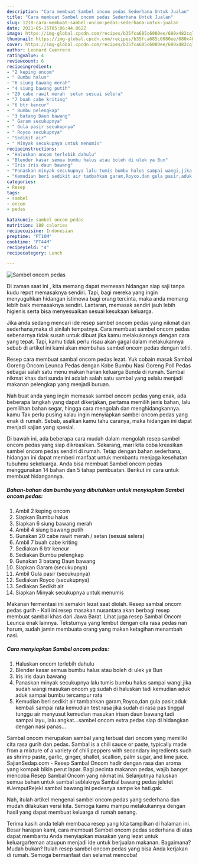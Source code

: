 ```yaml
---
description: "Cara membuat Sambel oncom pedas Sederhana Untuk Jualan"
title: "Cara membuat Sambel oncom pedas Sederhana Untuk Jualan"
slug: 1218-cara-membuat-sambel-oncom-pedas-sederhana-untuk-jualan
date: 2021-05-15T05:06:44.062Z
image: https://img-global.cpcdn.com/recipes/b35fca685c6080ee/680x482cq70/sambel-oncom-pedas-foto-resep-utama.jpg
thumbnail: https://img-global.cpcdn.com/recipes/b35fca685c6080ee/680x482cq70/sambel-oncom-pedas-foto-resep-utama.jpg
cover: https://img-global.cpcdn.com/recipes/b35fca685c6080ee/680x482cq70/sambel-oncom-pedas-foto-resep-utama.jpg
author: Leonard Guerrero
ratingvalue: 4
reviewcount: 6
recipeingredient:
- "2 keping oncom"
- " Bumbu halus"
- "6 siung bawang merah"
- "4 siung bawang putih"
- "20 cabe rawit merah  setan sesuai selera"
- "7 buah cabe kriting"
- "6 btr kencur"
- " Bumbu pelengkap"
- "3 batang Daun bawang"
- " Garam secukupnya"
- " Gula pasir secukupnya"
- " Royco secukupnya"
- "Sedikit air"
- " Minyak secukupnya untuk menumis"
recipeinstructions:
- "Haluskan oncom terlebih dahulu"
- "Blender kasar semua bumbu halus atau boleh di ulek ya Bun"
- "Iris iris daun bawang"
- "Panaskan minyak secukupnya lalu tumis bumbu halus sampai wangi,jika sudah wangi masukan oncom yg sudah di haluskan tadi kemudian aduk aduk sampai bumbu tercampur rata"
- "Kemudian beri sedikit air tambahkan garam,Royco,dan gula pasir,aduk kembali sampai rata kemudian test rasa jika sudah di rasa pas tinggal tunggu air menyusut kemudian masukan irisan daun bawang tadi sampai layu, lalu angkat...sambel oncom extra pedas siap di hidangkan dengan nasi panas..."
categories:
- Resep
tags:
- sambel
- oncom
- pedas

katakunci: sambel oncom pedas 
nutrition: 188 calories
recipecuisine: Indonesian
preptime: "PT10M"
cooktime: "PT44M"
recipeyield: "4"
recipecategory: Lunch

---
```



![Sambel oncom pedas](https://img-global.cpcdn.com/recipes/b35fca685c6080ee/680x482cq70/sambel-oncom-pedas-foto-resep-utama.jpg)

Di zaman  saat ini , kita memang dapat memesan hidangan siap saji tanpa kudu repot memasaknya sendiri. Tapi, bagi mereka yang ingin menyuguhkan hidangan istimewa bagi orang tercinta, maka anda memang lebih baik memasaknya sendiri. Lantaran, memasak sendiri jauh lebih higienis serta bisa menyesuaikan sesuai kesukaan keluarga.

Jika anda sedang mencari ide resep sambel oncom pedas yang nikmat dan sederhana,maka di sinilah tempatnya. Cara membuat sambel oncom pedas  sebenarnya tidak susah untuk dibuat jika kamu melakukannya dengan cara yang tepat. Tapi, kamu tidak perlu risau akan gagal dalam melakukannya 
sebab di artikel ini kami akan membahas sambel oncom pedas dengan teliti.  

Resep cara membuat sambal oncom pedas lezat. Yuk cobain masak Sambal Goreng Oncom Leunca Pedas dengan Kobe Bumbu Nasi Goreng Poll Pedas sebagai salah satu menu makan harian keluarga Bunda di rumah. Sambal nikmat khas dari sunda ini adalah salah satu sambal yang selalu menjadi makanan pelengkap yang menjadi buruan.

Nah buat anda yang ingin memasak sambel oncom pedas yang enak, ada beberapa langkah yang dapat dikerjakan, pertama memilih jenis bahan, lalu pemilihan bahan segar, hingga cara mengolah dan menghidangkannya. kamu Tak perlu pusing kalau ingin menyiapkan sambel oncom pedas yang enak di rumah. Sebab, asalkan kamu  tahu caranya, maka hidangan ini dapat menjadi sajian yang spesial.

Di bawah ini, ada beberapa cara mudah dalam mengolah resep sambel oncom pedas yang siap dikreasikan. Sekarang, mari kita coba kreasikan sambel oncom pedas sendiri di rumah. Tetap dengan bahan sederhana, hidangan ini dapat memberi manfaat untuk membantu menjaga kesehatan tubuhmu sekeluarga. Anda bisa membuat Sambel oncom pedas menggunakan 14 bahan dan 5 tahap pembuatan. Berikut ini cara untuk membuat hidangannya.

<!--inarticleads1-->

##### Bahan-bahan dan bumbu yang dibutuhkan untuk menyiapkan Sambel oncom pedas:

1. Ambil 2 keping oncom
1. Siapkan  Bumbu halus
1. Siapkan 6 siung bawang merah
1. Ambil 4 siung bawang putih
1. Gunakan 20 cabe rawit merah / setan (sesuai selera)
1. Ambil 7 buah cabe kriting
1. Sediakan 6 btr kencur
1. Sediakan  Bumbu pelengkap
1. Gunakan 3 batang Daun bawang
1. Siapkan  Garam (secukupnya)
1. Ambil  Gula pasir (secukupnya)
1. Sediakan  Royco (secukupnya)
1. Sediakan Sedikit air
1. Siapkan  Minyak secukupnya untuk menumis


Makanan fermentasi ini semakin lezat saat diolah. Resep sambal oncom pedas gurih - Kali ini resep masakan nusantara akan berbagi resep membuat sambal khas dari Jawa Barat. Lihat juga resep Sambal Oncom Leunca enak lainnya. Teksturnya yang lembut dengan cita rasa pedas nan harum, sudah jamin membuata orang yang makan ketagihan menambah nasi. 

<!--inarticleads2-->

##### Cara menyiapkan Sambel oncom pedas:

1. Haluskan oncom terlebih dahulu
1. Blender kasar semua bumbu halus atau boleh di ulek ya Bun
1. Iris iris daun bawang
1. Panaskan minyak secukupnya lalu tumis bumbu halus sampai wangi,jika sudah wangi masukan oncom yg sudah di haluskan tadi kemudian aduk aduk sampai bumbu tercampur rata
1. Kemudian beri sedikit air tambahkan garam,Royco,dan gula pasir,aduk kembali sampai rata kemudian test rasa jika sudah di rasa pas tinggal tunggu air menyusut kemudian masukan irisan daun bawang tadi sampai layu, lalu angkat...sambel oncom extra pedas siap di hidangkan dengan nasi panas...


Sambal oncom merupakan sambal yang terbuat dari oncom yang memiliki cita rasa gurih dan pedas. Sambal is a chili sauce or paste, typically made from a mixture of a variety of chili peppers with secondary ingredients such as shrimp paste, garlic, ginger, shallot, scallion, palm sugar, and lime juice. SajianSedap.com - Resep Sambal Oncom hadir dengan rasa dan aroma yang kompak bikin perut lapar. Bagi pecinta makanan pedas, wajib banget mencoba Resep Sambal Oncom yang nikmat ini. Selanjutnya haluskan semua bahan untuk sambal seblaknya Sambal bawang pedas jeletet #JemputRejeki sambal bawang ini pedesnya sampe ke hati.gak. 

Nah, itulah artikel mengenai  sambel oncom pedas  yang sederhana dan mudah dilakukan versi kita. Semoga kamu mampu melakukannya dengan hasil yang dapat membuat keluarga di rumah senang. 

Terima kasih anda telah membaca resep yang kita tampilkan di halaman ini. Besar harapan kami, cara membuat  Sambel oncom pedas sederhana di atas dapat membantu Anda menyiapkan masakan yang lezat untuk keluarga/teman ataupun menjadi ide untuk berjualan makanan. Bagaimana? Mudah bukan? Itulah resep sambel oncom pedas yang bisa Anda kerjakan di rumah. Semoga bermanfaat dan selamat mencoba!

